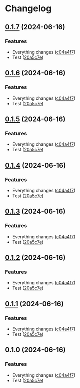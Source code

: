 # Changelog

## [0.1.7](https://github.com/bukowabot/release-please-bug1/compare/core-js-v0.1.6...core-js-v0.1.7) (2024-06-16)


### Features

* Everything changes ([c04a4f7](https://github.com/bukowabot/release-please-bug1/commit/c04a4f7bc96bd003882051cc722fa849f2e21edf))
* Test ([20a5c7e](https://github.com/bukowabot/release-please-bug1/commit/20a5c7e83ddf98360e8391fa4b90390b0cfd69ab))

## [0.1.6](https://github.com/bukowabot/release-please-bug1/compare/core-js-v0.1.5...core-js-v0.1.6) (2024-06-16)


### Features

* Everything changes ([c04a4f7](https://github.com/bukowabot/release-please-bug1/commit/c04a4f7bc96bd003882051cc722fa849f2e21edf))
* Test ([20a5c7e](https://github.com/bukowabot/release-please-bug1/commit/20a5c7e83ddf98360e8391fa4b90390b0cfd69ab))

## [0.1.5](https://github.com/bukowabot/release-please-bug1/compare/core-js-v0.1.4...core-js-v0.1.5) (2024-06-16)


### Features

* Everything changes ([c04a4f7](https://github.com/bukowabot/release-please-bug1/commit/c04a4f7bc96bd003882051cc722fa849f2e21edf))
* Test ([20a5c7e](https://github.com/bukowabot/release-please-bug1/commit/20a5c7e83ddf98360e8391fa4b90390b0cfd69ab))

## [0.1.4](https://github.com/bukowabot/release-please-bug1/compare/core-js-v0.1.3...core-js-v0.1.4) (2024-06-16)


### Features

* Everything changes ([c04a4f7](https://github.com/bukowabot/release-please-bug1/commit/c04a4f7bc96bd003882051cc722fa849f2e21edf))
* Test ([20a5c7e](https://github.com/bukowabot/release-please-bug1/commit/20a5c7e83ddf98360e8391fa4b90390b0cfd69ab))

## [0.1.3](https://github.com/bukowabot/release-please-bug1/compare/core-js-v0.1.2...core-js-v0.1.3) (2024-06-16)


### Features

* Everything changes ([c04a4f7](https://github.com/bukowabot/release-please-bug1/commit/c04a4f7bc96bd003882051cc722fa849f2e21edf))
* Test ([20a5c7e](https://github.com/bukowabot/release-please-bug1/commit/20a5c7e83ddf98360e8391fa4b90390b0cfd69ab))

## [0.1.2](https://github.com/bukowabot/release-please-bug1/compare/core-js-v0.1.1...core-js-v0.1.2) (2024-06-16)


### Features

* Everything changes ([c04a4f7](https://github.com/bukowabot/release-please-bug1/commit/c04a4f7bc96bd003882051cc722fa849f2e21edf))
* Test ([20a5c7e](https://github.com/bukowabot/release-please-bug1/commit/20a5c7e83ddf98360e8391fa4b90390b0cfd69ab))

## [0.1.1](https://github.com/bukowabot/release-please-bug1/compare/core-js-v0.1.0...core-js-v0.1.1) (2024-06-16)


### Features

* Everything changes ([c04a4f7](https://github.com/bukowabot/release-please-bug1/commit/c04a4f7bc96bd003882051cc722fa849f2e21edf))
* Test ([20a5c7e](https://github.com/bukowabot/release-please-bug1/commit/20a5c7e83ddf98360e8391fa4b90390b0cfd69ab))

## 0.1.0 (2024-06-16)


### Features

* Everything changes ([c04a4f7](https://github.com/bukowabot/release-please-bug1/commit/c04a4f7bc96bd003882051cc722fa849f2e21edf))
* Test ([20a5c7e](https://github.com/bukowabot/release-please-bug1/commit/20a5c7e83ddf98360e8391fa4b90390b0cfd69ab))
